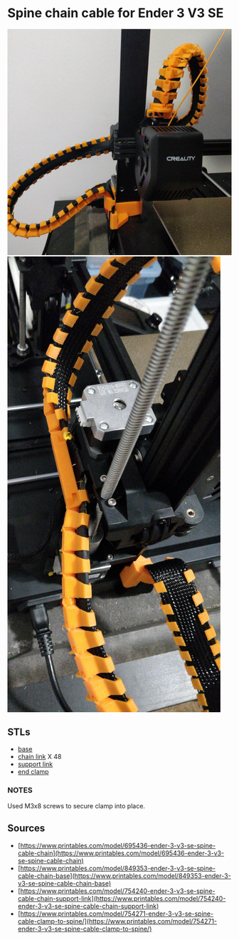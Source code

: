 # Spine chain cable for Ender 3 V3 SE

![front](./cable-spine-1.jpg)
![top](./cable-spine-2.jpg)

## STLs

* [base](./spine-cable-base.stl)
* [chain link](./spine-cable-chain.stl) X 48
* [support link](./spine-cable-chain-support-link.stl)
* [end clamp](./spine-chain-clamp.stl)

### NOTES

Used M3x8 screws to secure clamp into place.

## Sources

* [https://www.printables.com/model/695436-ender-3-v3-se-spine-cable-chain](https://www.printables.com/model/695436-ender-3-v3-se-spine-cable-chain)
* [https://www.printables.com/model/849353-ender-3-v3-se-spine-cable-chain-base](https://www.printables.com/model/849353-ender-3-v3-se-spine-cable-chain-base)
* [https://www.printables.com/model/754240-ender-3-v3-se-spine-cable-chain-support-link](https://www.printables.com/model/754240-ender-3-v3-se-spine-cable-chain-support-link)
* [https://www.printables.com/model/754271-ender-3-v3-se-spine-cable-clamp-to-spine/](https://www.printables.com/model/754271-ender-3-v3-se-spine-cable-clamp-to-spine/)
